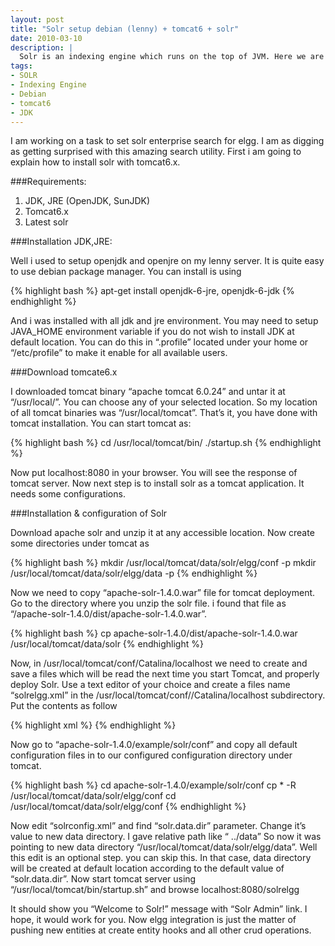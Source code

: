 ```yaml
---
layout: post
title: "Solr setup debian (lenny) + tomcat6 + solr"
date: 2010-03-10
description: |
  Solr is an indexing engine which runs on the top of JVM. Here we are talking about solr setup on debian lenny distribution.
tags:
- SOLR
- Indexing Engine
- Debian
- tomcat6
- JDK
---
```


I am working on a task to set solr enterprise search for elgg. I am as digging as getting surprised with this amazing 
search utility. First i am going to explain how to install solr with tomcat6.x. 

###Requirements:

1. JDK, JRE (OpenJDK, SunJDK)
2. Tomcat6.x
3. Latest solr

<!--more-->
###Installation JDK,JRE:

Well i used to setup openjdk and openjre on my lenny server. It is quite easy to use debian package manager. You can install 
is using

{% highlight bash %}
apt-get install openjdk-6-jre, openjdk-6-jdk
{% endhighlight %}

And i was installed with all jdk and jre environment. You may need to setup JAVA_HOME environment variable if you do not wish 
to install JDK at default location. You can do this in “.profile” located under your home or “/etc/profile” to make it enable for 
all available users.

###Download tomcate6.x

I downloaded tomcat binary “apache tomcat 6.0.24” and untar it at “/usr/local/”. You can choose any of your selected location. 
So my location of all tomcat binaries was “/usr/local/tomcat”. That’s it, you have done with tomcat installation. 
You can start tomcat as:

{% highlight bash %}
cd /usr/local/tomcat/bin/
./startup.sh
{% endhighlight %}

Now put localhost:8080 in your browser. You will see the response of tomcat server. Now next step is to install solr 
as a tomcat application. It needs some configurations.

###Installation & configuration of Solr

Download apache solr and unzip it at any accessible location. Now create some directories under tomcat as

{% highlight bash %}
mkdir /usr/local/tomcat/data/solr/elgg/conf -p
mkdir /usr/local/tomcat/data/solr/elgg/data -p
{% endhighlight %}

Now we need to copy “apache-solr-1.4.0.war” file for tomcat deployment. Go to the directory where you unzip the solr file. 
i found that file as “/apache-solr-1.4.0/dist/apache-solr-1.4.0.war”.

{% highlight bash %}
cp apache-solr-1.4.0/dist/apache-solr-1.4.0.war /usr/local/tomcat/data/solr
{% endhighlight %}

Now, in /usr/local/tomcat/conf/Catalina/localhost we need to create and save a files which will be read the next time you 
start Tomcat, and properly deploy Solr. Use a text editor of your choice and create a files name “solrelgg.xml” in the 
/usr/local/tomcat/conf//Catalina/localhost subdirectory. Put the contents as follow

{% highlight xml %}
<Context docBase=”/usr/local/tomcat/data/solr/apache-solr-1.4.0.war” 
debug=”0″ crossContext=”true”>
<Environment name=”solr/home” type=”java.lang.String” 
value=”/usr/local/tomcat/data/solr/elgg” override=”true” />
</Context>
{% endhighlight %}

Now go to “apache-solr-1.4.0/example/solr/conf” and copy all default configuration files in to our configured configuration
 directory under tomcat.

{% highlight bash %}
cd apache-solr-1.4.0/example/solr/conf
cp * -R /usr/local/tomcat/data/solr/elgg/conf
cd /usr/local/tomcat/data/solr/elgg/conf
{% endhighlight %}

Now edit “solrconfig.xml” and find “solr.data.dir” parameter. Change it’s value to new data directory. I gave relative path like “
../data” So now it was pointing to new data directory “/usr/local/tomcat/data/solr/elgg/data”. Well this edit is an optional 
step. you can skip this. In that case, data directory will be created at default location according to the default value of 
“solr.data.dir”.
Now start tomcat server using “/usr/local/tomcat/bin/startup.sh” and browse localhost:8080/solrelgg

It should show you “Welcome to Solr!” message with “Solr Admin” link.
I hope, it would work for you. Now elgg integration is just the matter of pushing new entities at create entity hooks and all 
other crud operations.
